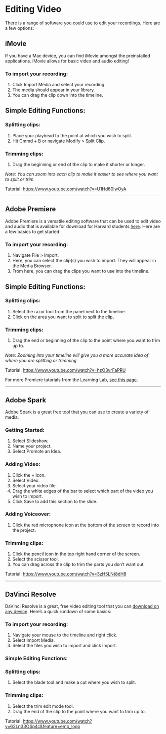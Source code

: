 
# Editing Video
There is a range of software you could use to edit your recordings. Here are a few options:

## iMovie
If you have a Mac device, you can find iMovie amongst the preinstalled applications. iMovie allows for basic video and audio editing!

### To import your recording:
1. Click Import Media and select your recording.
2. The media should appear in your library. 
3. You can drag the clip down into the timeline.

## Simple Editing Functions:

### Splitting clips:
1. Place your playhead to the point at which you wish to split.
2. Hit Cmmd + B or navigate Modify > Split Clip.

### Trimming clips:
1. Drag the beginning or end of the clip to make it shorter or longer.

*Note: You can zoom into each clip to make it easier to see where you want to split or trim.*

Tutorial:
https://www.youtube.com/watch?v=U1Hd60lwOyA

---

## Adobe Premiere
Adobe Premiere is a versatile editing software that can be used to edit video and audio that is available for download for Harvard students [here](https://harvard.service-now.com/ithelp/www.poetry.fas.harvard.edu?id=kb_article&sys_id=9f3244d3dba304d430ed1dca489619e0). Here are a few basics to get started:

### To import your recording:
1. Navigate File > Import.
2. Here, you can select the clip(s) you wish to import. They will appear in the Media Browser.
3. From here, you can drag the clips you want to use into the timeline.

## Simple Editing Functions:

### Splitting clips:
1. Select the razor tool  from the panel next to the timeline.
2. Click on the area you want to split to split the clip.


### Trimming clips:
1. Drag the end or beginning of the clip to the point where you want to trim up to.

*Note: Zooming into your timeline will give you a more accurate idea of where you are splitting or trimming.*

Tutorial:
https://www.youtube.com/watch?v=hzO3vrFaPRU

For more Premiere tutorials from the Learning Lab, [see this page](http://resources.learninglab.xyz/simple/people/katie-g/premiere-tutorials). 

---

## Adobe Spark
Adobe Spark is a great free tool that you can use to create a variety of media. 

### Getting Started:
1. Select Slideshow.
2. Name your project.
3. Select Promote an Idea.

### Adding Video:
1. Click the + icon.
2. Select Video.
3. Select your video file.
4. Drag the white edges of the bar to select which part of the video you wish to import.
5. Click Save to add this section to the slide.

### Adding Voiceover:
1. Click the red microphone icon at the bottom of the screen to record into the project.

### Trimming clips:
1. Click the pencil icon in the top right hand corner of the screen.
2. Select the scissor tool.
3. You can drag across the clip to trim the parts you don’t want out.

Tutorial:
https://www.youtube.com/watch?v=3zH5LNt8dH8

---

## DaVinci Resolve
DaVinci Resolve is a great, free video editing tool that you can [download on any device](https://www.blackmagicdesign.com/products/davinciresolve/). Here’s a quick rundown of some basics:

### To import your recording:
1. Navigate your mouse to the timeline and right click.
2. Select Import Media.
3. Select the files you wish to import and click Import. 

### Simple Editing Functions:

### Splitting clips:
1. Select the blade tool and make a cut where you wish to split.

### Trimming clips:
1. Select the trim edit mode tool.
2. Drag the end of the clip to the point where you want to trim up to.

Tutorial:
https://www.youtube.com/watch?v=63Ln33O4p4c&feature=emb_logo
